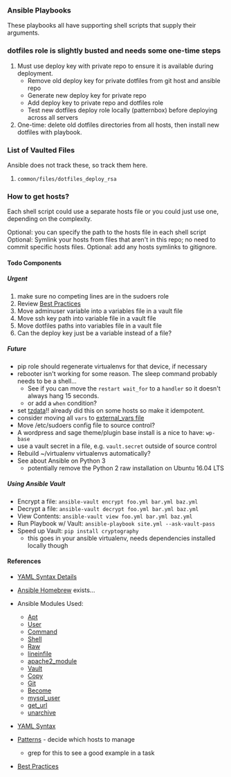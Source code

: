 
### Ansible Playbooks

These playbooks all have supporting shell scripts that supply their arguments.

### dotfiles role is slightly busted and needs some one-time steps

1. Must use deploy key with private repo to ensure it is available during deployment.
    - Remove old deploy key for private dotfiles from git host and ansible repo
    - Generate new deploy key for private repo
    - Add deploy key to private repo and dotfiles role
    - Test new dotfiles deploy role locally (patternbox) before deploying across all servers
1. One-time: delete old dotfiles directories from all hosts, then install new dotfiles with playbook.


### List of Vaulted Files

Ansible does not track these, so track them here.

1. `common/files/dotfiles_deploy_rsa`


### How to get hosts?

Each shell script could use a separate hosts file or you could just use one, depending on the complexity. 

Optional: you can specify the path to the hosts file in each shell script
Optional: Symlink your hosts from files that aren't in this repo; no need to commit specific hosts files.
Optional: add any hosts symlinks to gitignore.


#### Todo Components


##### Urgent

1. make sure no competing lines are in the sudoers role
1. Review [Best Practices](http://docs.ansible.com/ansible/playbooks_best_practices.html)
1. Move adminuser variable into a variables file in a vault file
1. Move ssh key path into variable file in a vault file
1. Move dotfiles paths into variables file in a vault file
1. Can the deploy key just be a variable instead of a file?


##### Future

- pip role should regenerate virtualenvs for that device, if necessary
- rebooter isn't working for some reason. The sleep command probably needs to be a shell...
    - See if you can move the `restart wait_for` to a `handler` so it doesn't always hang 15 seconds.
    - or add a `when` condition?
- set [tzdata](https://gist.github.com/jerm/fc7f33f6a6d6534f6fde)!! already did this on some hosts so make it idempotent.
- consider moving all `vars` to [external_vars file](http://docs.ansible.com/ansible/playbooks_variables.html#variable-file-separation)
- Move /etc/sudoers config file to source control?
- A wordpress and sage theme/plugin base install is a nice to have: `wp-base`
- use a vault secret in a file, e.g. `vault.secret` outside of source control
- Rebuild ~/virtualenv virtualenvs automatically?
- See about Ansible on Python 3
    - potentially remove the Python 2 raw installation on Ubuntu 16.04 LTS


##### Using Ansible Vault

- Encrypt a file: `ansible-vault encrypt foo.yml bar.yml baz.yml`
- Decrypt a file: `ansible-vault decrypt foo.yml bar.yml baz.yml`
- View Contents: `ansible-vault view foo.yml bar.yml baz.yml`
- Run Playbook w/ Vault: `ansible-playbook site.yml --ask-vault-pass`
- Speed up Vault: `pip install cryptography`
    - this goes in your ansible virtualenv, needs dependencies installed locally though 


#### References

- [YAML Syntax Details](http://docs.ansible.com/ansible/YAMLSyntax.html)

- [Ansible Homebrew](http://docs.ansible.com/ansible/homebrew_module.html) exists...

- Ansible Modules Used:
    - [Apt](http://docs.ansible.com/ansible/apt_module.html)
    - [User](http://docs.ansible.com/ansible/user_module.html)
    - [Command](http://docs.ansible.com/ansible/command_module.html#command)
    - [Shell](http://docs.ansible.com/ansible/shell_module.html)
    - [Raw](http://docs.ansible.com/ansible/raw_module.html)
    - [lineinfile](http://docs.ansible.com/ansible/lineinfile_module.html)
    - [apache2_module](http://docs.ansible.com/ansible/apache2_module_module.html)
    - [Vault](http://docs.ansible.com/ansible/playbooks_vault.html)
    - [Copy](http://docs.ansible.com/ansible/copy_module.html)
    - [Git](http://docs.ansible.com/ansible/git_module.html)
    - [Become](http://docs.ansible.com/ansible/become.html)
    - [mysql_user](http://docs.ansible.com/ansible/mysql_user_module.html)
    - [get_url](http://docs.ansible.com/ansible/get_url_module.html)
    - [unarchive](http://docs.ansible.com/ansible/unarchive_module.html)

- [YAML Syntax](http://docs.ansible.com/ansible/YAMLSyntax.html)
- [Patterns](http://docs.ansible.com/ansible/intro_patterns.html) - decide which hosts to manage
    - grep for this to see a good example in a task
- [Best Practices](http://docs.ansible.com/ansible/playbooks_best_practices.html)
